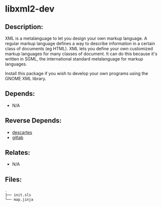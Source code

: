 # libxml2-dev

## Description:

XML is a metalanguage to let you design your own markup language. A regular markup language defines a way to describe information in a certain class of documents (eg HTML). XML lets you define your own customized markup languages for many classes of document. It can do this because it's written in SGML, the international standard metalanguage for markup languages.

Install this package if you wish to develop your own programs using the GNOME XML library.

## Depends:

  -  N/A

## Reverse Depends:

  -  [descartes](/salt/descartes)
  -  [gitlab](/salt/gitlab)

## Relates:

  -  N/A

## Files:

```bash
.
├── init.sls
└── map.jinja
```
